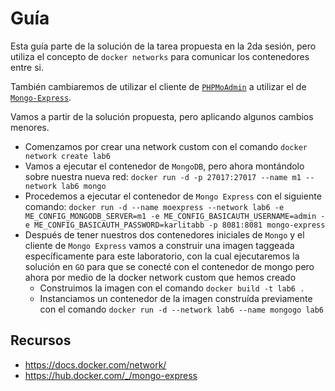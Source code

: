 # Guía

Esta guía parte de la solución de la tarea propuesta en la 2da sesión, pero utiliza el concepto de `docker networks` para comunicar los contenedores entre si.

También cambiaremos de utilizar el cliente de [`PHPMoAdmin`](https://hub.docker.com/r/thinkcube/phpmoadmin) a utilizar el de [`Mongo-Express`](https://hub.docker.com/_/mongo-express).

Vamos a partir de la solución propuesta, pero aplicando algunos cambios menores.

- Comenzamos por crear una network custom con el comando `docker network create lab6`
- Vamos a ejecutar el contenedor de `MongoDB`, pero ahora montándolo sobre nuestra nueva red: `docker run -d -p 27017:27017 --name m1 --network lab6 mongo`
- Procedemos a ejecutar el contenedor de `Mongo Express` con el siguiente comando: `docker run -d --name moexpress --network lab6 -e ME_CONFIG_MONGODB_SERVER=m1 -e ME_CONFIG_BASICAUTH_USERNAME=admin -e ME_CONFIG_BASICAUTH_PASSWORD=karlitabb -p 8081:8081 mongo-express`
- Después de tener nuestros dos contenedores iniciales de `Mongo` y el cliente de `Mongo Express` vamos a construir una imagen taggeada específicamente para este laboratorio, con la cual ejecutaremos la solución en `GO` para que se conecté con el contenedor de mongo pero ahora por medio de la docker network custom que hemos creado
  - Construimos la imagen con el comando `docker build -t lab6 .`
  - Instanciamos un contenedor de la imagen construída previamente con el comando `docker run -d --network lab6 --name mongogo lab6`

## Recursos

- <https://docs.docker.com/network/>
- <https://hub.docker.com/_/mongo-express>
